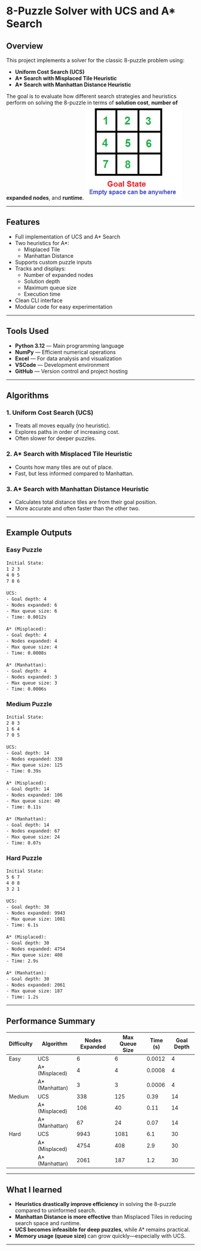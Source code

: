# 8-Puzzle Solver with UCS and A\* Search

## Overview

This project implements a solver for the classic 8-puzzle problem using:

- **Uniform Cost Search (UCS)**
- **A\* Search with Misplaced Tile Heuristic**
- **A\* Search with Manhattan Distance Heuristic**

The goal is to evaluate how different search strategies and heuristics perform on solving the 8-puzzle in terms of **solution cost**, **number of expanded nodes**, and **runtime**.
![Goal State](Images/goal_state.png)


---

## Features

- Full implementation of UCS and A\* Search
- Two heuristics for A\*:
  - Misplaced Tile
  - Manhattan Distance
- Supports custom puzzle inputs
- Tracks and displays:
  - Number of expanded nodes
  - Solution depth
  - Maximum queue size
  - Execution time
- Clean CLI interface
- Modular code for easy experimentation

---

## Tools Used
- **Python 3.12** — Main programming language
- **NumPy** — Efficient numerical operations
- **Excel** — For data analysis and visualization
- **VSCode** — Development environment
- **GitHub** — Version control and project hosting

---
## Algorithms

### 1. Uniform Cost Search (UCS)
- Treats all moves equally (no heuristic).
- Explores paths in order of increasing cost.
- Often slower for deeper puzzles.

### 2. A\* Search with Misplaced Tile Heuristic
- Counts how many tiles are out of place.
- Fast, but less informed compared to Manhattan.

### 3. A\* Search with Manhattan Distance Heuristic
- Calculates total distance tiles are from their goal position.
- More accurate and often faster than the other two.

---

## Example Outputs

### Easy Puzzle
```
Initial State:
1 2 3
4 0 5
7 8 6

UCS:
- Goal depth: 4
- Nodes expanded: 6
- Max queue size: 6
- Time: 0.0012s

A* (Misplaced):
- Goal depth: 4
- Nodes expanded: 4
- Max queue size: 4
- Time: 0.0008s

A* (Manhattan):
- Goal depth: 4
- Nodes expanded: 3
- Max queue size: 3
- Time: 0.0006s
```

### Medium Puzzle
```
Initial State:
2 8 3
1 6 4
7 0 5

UCS:
- Goal depth: 14
- Nodes expanded: 338
- Max queue size: 125
- Time: 0.39s

A* (Misplaced):
- Goal depth: 14
- Nodes expanded: 106
- Max queue size: 40
- Time: 0.11s

A* (Manhattan):
- Goal depth: 14
- Nodes expanded: 67
- Max queue size: 24
- Time: 0.07s
```

### Hard Puzzle
```
Initial State:
5 6 7
4 0 8
3 2 1

UCS:
- Goal depth: 30
- Nodes expanded: 9943
- Max queue size: 1081
- Time: 6.1s

A* (Misplaced):
- Goal depth: 30
- Nodes expanded: 4754
- Max queue size: 408
- Time: 2.9s

A* (Manhattan):
- Goal depth: 30
- Nodes expanded: 2061
- Max queue size: 187
- Time: 1.2s
```

---

## Performance Summary

| Difficulty | Algorithm          | Nodes Expanded | Max Queue Size | Time (s) | Goal Depth |
|------------|--------------------|----------------|----------------|----------|-------------|
| Easy       | UCS                | 6              | 6              | 0.0012   | 4           |
|            | A\* (Misplaced)    | 4              | 4              | 0.0008   | 4           |
|            | A\* (Manhattan)    | 3              | 3              | 0.0006   | 4           |
| Medium     | UCS                | 338            | 125            | 0.39     | 14          |
|            | A\* (Misplaced)    | 106            | 40             | 0.11     | 14          |
|            | A\* (Manhattan)    | 67             | 24             | 0.07     | 14          |
| Hard       | UCS                | 9943           | 1081           | 6.1      | 30          |
|            | A\* (Misplaced)    | 4754           | 408            | 2.9      | 30          |
|            | A\* (Manhattan)    | 2061           | 187            | 1.2      | 30          |

---

## What I learned

- **Heuristics drastically improve efficiency** in solving the 8-puzzle compared to uninformed search.
- **Manhattan Distance is more effective** than Misplaced Tiles in reducing search space and runtime.
- **UCS becomes infeasible for deep puzzles**, while A\* remains practical.
- **Memory usage (queue size)** can grow quickly—especially with UCS.

---
